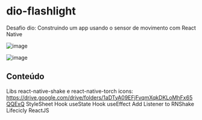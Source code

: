 # dio-flashlight

Desafio dio: Construindo um app usando o sensor de movimento com React Native

![image](https://user-images.githubusercontent.com/100587829/176018425-b8351f2a-13f8-4fe7-bd4e-4e67daee6ce3.png)

![image](https://user-images.githubusercontent.com/100587829/176018453-b6ff36ed-738d-4342-af65-48b5fc3b563a.png)


## Conteúdo

Libs react-native-shake e react-native-torch
icons: https://drive.google.com/drive/folders/1aDTyA09EFjFvqmXqkDKLoMhFx65QQExQ
StyleSheet
Hook useState
Hook useEffect
Add Listener to RNShake
Lifecicly ReactJS
